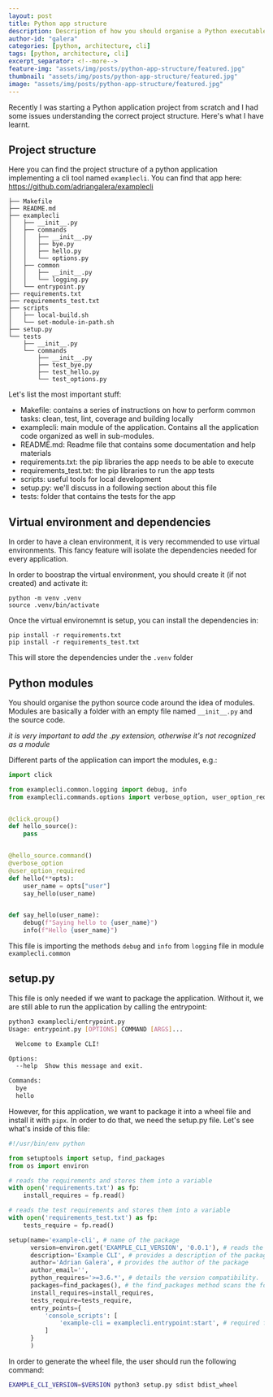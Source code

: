 ```yaml
---
layout: post
title: Python app structure
description: Description of how you should organise a Python executable application to publish and generate an executable
author-id: "galera"
categories: [python, architecture, cli]
tags: [python, architecture, cli]
excerpt_separator: <!--more-->
feature-img: "assets/img/posts/python-app-structure/featured.jpg"
thumbnail: "assets/img/posts/python-app-structure/featured.jpg"
image: "assets/img/posts/python-app-structure/featured.jpg"
---
```


Recently I was starting a Python application project from scratch and I had some issues understanding the correct project structure. Here's what I have learnt.

<p><!--more--></p>

## Project structure

Here you can find the project structure of a python application implementing a cli tool named `examplecli`. You can find that app here: <a href="https://github.com/adriangalera/examplecli">https://github.com/adriangalera/examplecli</a>

```
├── Makefile
├── README.md
├── examplecli
│   ├── __init__.py
│   ├── commands
│   │   ├── __init__.py
│   │   ├── bye.py
│   │   ├── hello.py
│   │   └── options.py
│   ├── common
│   │   ├── __init__.py
│   │   └── logging.py
│   └── entrypoint.py
├── requirements.txt
├── requirements_test.txt
├── scripts
│   ├── local-build.sh
│   └── set-module-in-path.sh
├── setup.py
└── tests
    ├── __init__.py
    └── commands
        ├── __init__.py
        ├── test_bye.py
        ├── test_hello.py
        └── test_options.py
```

Let's list the most important stuff:

- Makefile: contains a series of instructions on how to perform common tasks: clean, test, lint, coverage and building locally
- examplecli: main module of the application. Contains all the application code organized as well in sub-modules.
- README.md: Readme file that contains some documentation and help materials
- requirements.txt: the pip libraries the app needs to be able to execute
- requirements_test.txt: the pip libraries to run the app tests
- scripts: useful tools for local development
- setup.py: we'll discuss in a following section about this file
- tests: folder that contains the tests for the app

## Virtual environment and dependencies

In order to have a clean environment, it is very recommended to use virtual environments. This fancy feature will isolate the dependencies needed for every application.

In order to boostrap the virtual environment, you should create it (if not created) and activate it:

```
python -m venv .venv
source .venv/bin/activate
```

Once the virtual environemnt is setup, you can install the dependencies in:

```
pip install -r requirements.txt
pip install -r requirements_test.txt
```

This will store the dependencies under the `.venv` folder

## Python modules

You should organise the python source code around the idea of modules. Modules are basically a folder with an empty file named `__init__.py` and the source code.

*it is very important to add the .py extension, otherwise it's not recognized as a module*

Different parts of the application can import the modules, e.g.:

```python
import click

from examplecli.common.logging import debug, info
from examplecli.commands.options import verbose_option, user_option_required


@click.group()
def hello_source():
    pass


@hello_source.command()
@verbose_option
@user_option_required
def hello(**opts):
    user_name = opts["user"]
    say_hello(user_name)


def say_hello(user_name):
    debug(f"Saying hello to {user_name}")
    info(f"Hello {user_name}")
```
This file is importing the methods `debug` and `info` from `logging` file in module `examplecli.common`

## setup.py

This file is only needed if we want to package the application. Without it, we are still able to run the application by calling the entrypoint:

```bash
python3 examplecli/entrypoint.py      
Usage: entrypoint.py [OPTIONS] COMMAND [ARGS]...

  Welcome to Example CLI!

Options:
  --help  Show this message and exit.

Commands:
  bye
  hello
```

However, for this application, we want to package it into a wheel file and install it with `pipx`. In order to do that, we need the setup.py file. Let's see what's inside of this file:

```python
#!/usr/bin/env python

from setuptools import setup, find_packages
from os import environ

# reads the requirements and stores them into a variable
with open('requirements.txt') as fp:
    install_requires = fp.read()

# reads the test requirements and stores them into a variable
with open('requirements_test.txt') as fp:
    tests_require = fp.read()

setup(name='example-cli', # name of the package
      version=environ.get('EXAMPLE_CLI_VERSION', '0.0.1'), # reads the variable from a environment variable
      description='Example CLI', # provides a description of the package
      author='Adrian Galera', # provides the author of the package
      author_email='',
      python_requires='>=3.6.*', # details the version compatibility.
      packages=find_packages(), # the find_packages method scans the folder for modules and sub-modules
      install_requires=install_requires,
      tests_require=tests_require,
      entry_points={
          'console_scripts': [
              'example-cli = examplecli.entrypoint:start', # required for click framework to find the starting point
          ]
      }
      )
```

In order to generate the wheel file, the user should run the following command:

```bash
EXAMPLE_CLI_VERSION=$VERSION python3 setup.py sdist bdist_wheel
```